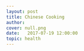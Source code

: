 ```yaml
---
layout: post
title: Chinese Cooking
author: 
cover: null.png
date:   2017-07-19 12:00:00
topic: health
---
```


